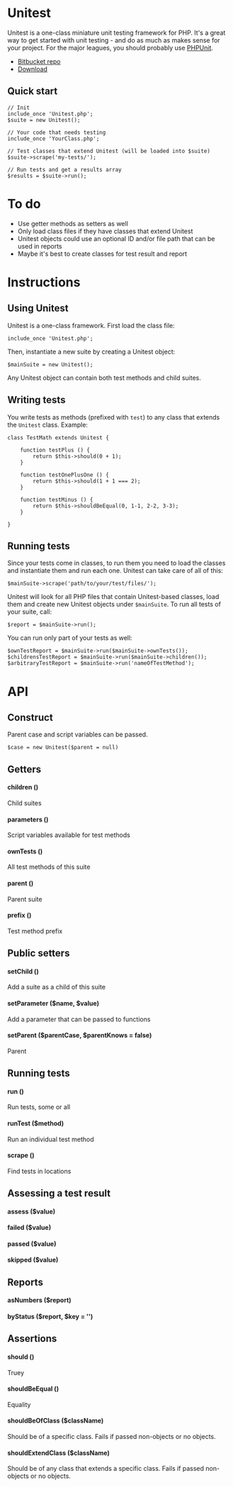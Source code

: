 
# Unitest

Unitest is a one-class miniature unit testing framework for PHP. It's a great way to get started with unit testing - and do as much as makes sense for your project. For the major leagues, you should probably use [PHPUnit](http://phpunit.de/).

- [Bitbucket repo](https://bitbucket.org/Eiskis/unitest/)
- [Download](https://bitbucket.org/Eiskis/unitest/src/master/Unitest.php)

## Quick start

	// Init
	include_once 'Unitest.php';
	$suite = new Unitest();

	// Your code that needs testing
	include_once 'YourClass.php';

	// Test classes that extend Unitest (will be loaded into $suite)
	$suite->scrape('my-tests/');

	// Run tests and get a results array
	$results = $suite->run();



# To do

- Use getter methods as setters as well
- Only load class files if they have classes that extend Unitest
- Unitest objects could use an optional ID and/or file path that can be used in reports
- Maybe it's best to create classes for test result and report



# Instructions



## Using Unitest

Unitest is a one-class framework. First load the class file:

	include_once 'Unitest.php';

Then, instantiate a new suite by creating a Unitest object:

	$mainSuite = new Unitest();

Any Unitest object can contain both test methods and child suites.



## Writing tests

You write tests as methods (prefixed with `test`) to any class that extends the `Unitest` class. Example:

	class TestMath extends Unitest {

		function testPlus () {
			return $this->should(0 + 1);
		}

		function testOnePlusOne () {
			return $this->should(1 + 1 === 2);
		}

		function testMinus () {
			return $this->shouldBeEqual(0, 1-1, 2-2, 3-3);
		}

	}



## Running tests

Since your tests come in classes, to run them you need to load the classes and instantiate them and run each one. Unitest can take care of all of this:

	$mainSuite->scrape('path/to/your/test/files/');

Unitest will look for all PHP files that contain Unitest-based classes, load them and create new Unitest objects under `$mainSuite`. To run all tests of your suite, call:

	$report = $mainSuite->run();

You can run only part of your tests as well:

	$ownTestReport = $mainSuite->run($mainSuite->ownTests());
	$childrensTestReport = $mainSuite->run($mainSuite->children());
	$arbitraryTestReport = $mainSuite->run('nameOfTestMethod');



# API

## Construct

Parent case and script variables can be passed.

	$case = new Unitest($parent = null)

## Getters

#### children ()

Child suites

#### parameters ()

Script variables available for test methods

#### ownTests ()

All test methods of this suite

#### parent ()

Parent suite

#### prefix ()

Test method prefix



## Public setters

#### setChild ()

Add a suite as a child of this suite

#### setParameter ($name, $value)

Add a parameter that can be passed to functions

#### setParent ($parentCase, $parentKnows = false)

Parent



## Running tests

#### run ()

Run tests, some or all

#### runTest ($method)

Run an individual test method

#### scrape ()

Find tests in locations



## Assessing a test result

#### assess ($value)

#### failed ($value)

#### passed ($value)

#### skipped ($value)



## Reports

#### asNumbers ($report)

#### byStatus ($report, $key = '')



## Assertions

#### should ()

Truey

#### shouldBeEqual ()

Equality

#### shouldBeOfClass ($className)

Should be of a specific class. Fails if passed non-objects or no objects.

#### shouldExtendClass ($className)

Should be of any class that extends a specific class. Fails if passed non-objects or no objects.
